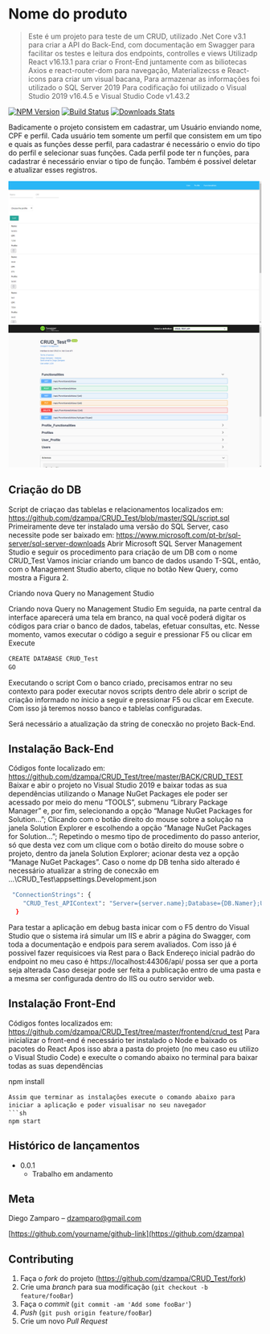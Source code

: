 # Nome do produto
> Este é um projeto para teste de um CRUD, 
>utilizado .Net Core v3.1 para criar a API do Back-End, com documentação em Swagger para facilitar os testes e leitura dos endpoints, controlles e views
>Utilizadp React v16.13.1 para criar o Front-End juntamente com as biliotecas Axios e react-router-dom para navegação, Materializecss e React-icons para criar um visual bacana, 
>Para armazenar as informações foi utilizado o SQL Server 2019
>Para codificação foi utilizado o Visual Studio 2019 v16.4.5 e Visual Studio Code v1.43.2

[![NPM Version][npm-image]][npm-url]
[![Build Status][travis-image]][travis-url]
[![Downloads Stats][npm-downloads]][npm-url]

Badicamente o projeto consistem em cadastrar, um Usuário enviando nome, CPF e perfil.
Cada usuário tem somente um perfil que consistem em um tipo e quais as funções desse perfil, para cadastrar é necessário o envio do tipo do perfil e selecionar suas funções.
Cada perfil pode ter n funções, para cadastrar é necessário enviar o tipo de função.
Também é possivel deletar e atualizar esses registros.

![](images/inicial.png)
![](images/swagger.png)

## Criação do DB
Script de criaçao das tablelas e relacionamentos localizados em: https://github.com/dzampa/CRUD_Test/blob/master/SQL/script.sql
Primeiramente deve ter instalado uma versão do SQL Server, caso necessite pode ser baixado em: https://www.microsoft.com/pt-br/sql-server/sql-server-downloads
Abrir Microsoft SQL Server Management Studio e seguir os procedimento para criação de um DB com o nome CRUD_Test
Vamos iniciar criando um banco de dados usando T-SQL, então, com o Management Studio aberto, clique no botão New Query, como mostra a Figura 2.

Criando nova Query no Management Studio

Criando nova Query no Management Studio
Em seguida, na parte central da interface aparecerá uma tela em branco, na qual você poderá digitar os códigos para criar o banco de dados, tabelas, efetuar consultas, etc. 
Nesse momento, vamos executar o código a seguir e pressionar F5 ou clicar em Execute
```sh
CREATE DATABASE CRUD_Test
GO
```
Executando o script
Com o banco criado, precisamos entrar no seu contexto para poder executar novos scripts dentro dele
abrir o script de criação informado no ínicio a seguir e pressionar F5 ou clicar em Execute.
Com isso já teremos nosso banco e tablelas configuradas.

Será necessário a atualização da string de conecxão no projeto Back-End.


## Instalação Back-End

Códigos fonte localizado em: https://github.com/dzampa/CRUD_Test/tree/master/BACK/CRUD_TEST
Baixar e abir o projeto no Visual Studio 2019 e baixar todas as sua dependências utilizando o Manage NuGet Packages
ele poder ser acessado por meio do menu “TOOLS”, submenu “Library Package Manager” e, por fim, selecionando a opção “Manage NuGet Packages for Solution...”;
Clicando com o botão direito do mouse sobre a solução na janela Solution Explorer e escolhendo a opção “Manage NuGet Packages for Solution...”;
Repetindo o mesmo tipo de procedimento do passo anterior, só que desta vez com um clique com o botão direito do mouse sobre o projeto, dentro da janela Solution Explorer; acionar desta vez a opção “Manage NuGet Packages”.
Caso o nome dp DB tenha sido alterado é necessário atualizar a string de conecxão em ...\CRUD_Test\appsettings.Development.json
```sh
 "ConnectionStrings": {
    "CRUD_Test_APIContext": "Server={server.name};Database={DB.Namer};User ID={user};Password={password};Trusted_Connection=False;Packet Size=4096;"
  }
```
Para testar a aplicação em debug basta inicar com o F5 dentro do Visual Studio que o sistema irá simular um IIS e abrir a página do Swagger, com toda a documentação e endpois para serem avaliados.
Com isso já é possivel fazer requisicoes via Rest para o Back
Endereço inicial padrão do endpoint no meu caso é https://localhost:44306/api/ possa ser que a porta seja alterada
Caso desejar pode ser feita a publicação entro de uma pasta e a mesma ser configurada dentro do IIS ou outro servidor web.


## Instalação Front-End
Códigos fontes localizados em: https://github.com/dzampa/CRUD_Test/tree/master/frontend/crud_test
Para inicializar o front-end é necessário ter instalado o Node e baixado os pacotes do React
Apos isso abra a pasta do projeto (no meu caso eu utilizo o Visual Studio Code) e execulte o comando abaixo no terminal para baixar todas as suas dependências 

npm install 
```
Assim que terminar as instalações execute o comando abaixo para iniciar a aplicação e poder visualisar no seu navegador
```sh
npm start 
```

## Histórico de lançamentos

* 0.0.1
    * Trabalho em andamento

## Meta

Diego Zamparo – dzamparo@gmail.com

[https://github.com/yourname/github-link](https://github.com/dzampa)

## Contributing

1. Faça o _fork_ do projeto (<https://github.com/dzampa/CRUD_Test/fork>)
2. Crie uma _branch_ para sua modificação (`git checkout -b feature/fooBar`)
3. Faça o _commit_ (`git commit -am 'Add some fooBar'`)
4. _Push_ (`git push origin feature/fooBar`)
5. Crie um novo _Pull Request_

[npm-image]: https://img.shields.io/npm/v/datadog-metrics.svg?style=flat-square
[npm-url]: https://npmjs.org/package/datadog-metrics
[npm-downloads]: https://img.shields.io/npm/dm/datadog-metrics.svg?style=flat-square
[travis-image]: https://img.shields.io/travis/dbader/node-datadog-metrics/master.svg?style=flat-square
[travis-url]: https://travis-ci.org/dbader/node-datadog-metrics
[wiki]: https://github.com/seunome/seuprojeto/wiki
